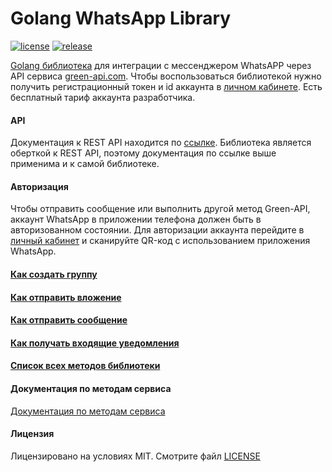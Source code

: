 # Golang WhatsApp Library

[![license](https://img.shields.io/github/license/green-api/whatsapp-api-client-golang)](https://github.com/green-api/whatsapp-api-client-golang/blob/master/LICENSE)
[![release](https://img.shields.io/github/v/release/green-api/whatsapp-api-client-golang)](https://github.com/green-api/whatsapp-api-client-golang/releases)

[Golang библиотека](https://github.com/green-api/whatsapp-api-client-golang) для интеграции с мессенджером WhatsAPP
через API сервиса [green-api.com](https://green-api.com/). Чтобы воспользоваться библиотекой нужно получить
регистрационный токен и id аккаунта в [личном кабинете](https://console.green-api.com/). Есть бесплатный тариф аккаунта
разработчика.

#### API

Документация к REST API находится по [ссылке](https://green-api.com/docs/api/). Библиотека является оберткой к REST API,
поэтому документация по ссылке выше применима и к самой библиотеке.

#### Авторизация

Чтобы отправить сообщение или выполнить другой метод Green-API, аккаунт WhatsApp в приложении телефона должен быть в
авторизованном состоянии. Для авторизации аккаунта перейдите в [личный кабинет](https://console.green-api.com/) и
сканируйте QR-код с использованием приложения WhatsApp.

#### [Как создать группу](create_group.md)

#### [Как отправить вложение](send_file_by_upload.md)

#### [Как отправить сообщение](send_message.md)

#### [Как получать входящие уведомления](webhook.md)

#### [Список всех методов библиотеки](all_methods.md)

#### Документация по методам сервиса

[Документация по методам сервиса](https://green-api.com/docs/api/)

#### Лицензия

Лицензировано на условиях MIT. Смотрите
файл [LICENSE](https://github.com/green-api/whatsapp-api-client-golang/blob/master/LICENSE)
